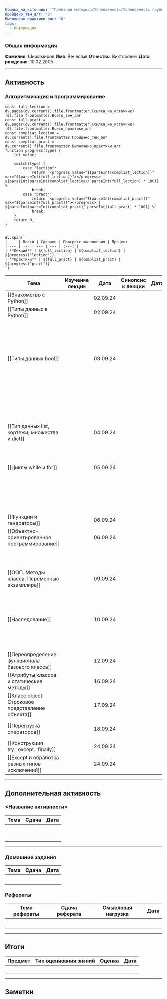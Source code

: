 ```yaml
---
Ссылка_на_источник: '"Полезный материал/Успеваемость/Успеваемость группы 306"'
Пройдено_тем_алг: "0"
Выполнено_практики_алг: "0"
tags:
  - Информация
---
```

### Общая информация

**Фамилия**: Шишамиров
**Имя**: Вечеслав
**Отчество**: Викторович
**Дата рождения**: 10.02.2005

---
## Активность

### Алгоритмизация и программирование

```dataviewjs
const full_lection = dv.pages(dv.current().file.frontmatter.Ссылка_на_источник)[0].file.frontmatter.Всего_тем_алг
const full_pract = dv.pages(dv.current().file.frontmatter.Ссылка_на_источник)[0].file.frontmatter.Всего_практики_алг
const compliat_lection = dv.current().file.frontmatter.Пройдено_тем_алг
const compliat_pract = dv.current().file.frontmatter.Выполнено_практики_алг
function progress(type) {
    let value;
    
    switch(type) {
        case "lection": 
			return `<progress value="${parseInt(compliat_lection)}" max="${parseInt(full_lection)}"></progress> | ${parseInt(parseInt(compliat_lection)/ parseInt(full_lection) * 100)} %`
            break;
        case "pract":
			return `<progress value="${parseInt(compliat_pract)}" max="${parseInt(full_pract)}"></progress> | ${parseInt(parseInt(compliat_pract)/ parseInt(full_pract) * 100)} %`
            break;
    }
    return 0;
}


dv.span(`
|     | Всего | Сделано | Прогресс выполнения | Процент 
| --- | --- | --- | --- | :---: |
| **Лекций** | ${full_lection} | ${compliat_lection} | ${progress("lection")}
| **Практики** | ${full_pract} | ${compliat_pract} | ${progress("pract")}
`)
```

| Тема                                              | Изучение лекции | Дата     | Синопсис к лекции | Дата |                            Практика                            | Дата |
| ------------------------------------------------- | :-------------: | -------- | :---------------: | ---- | :------------------------------------------------------------: | ---- |
| [[Знакомство с Python]]                           |                 | 02.09.24 |                   |      |                    [[Задание. Калькулятор]]                    |      |
| [[Типы данных в Python]]                          |                 | 02.09.24 |                   |      |                   [[Задание. Запись строк]]                    |      |
|                                                   |                 |          |                   |      |                   [[Задание. Вывод строки]]                    |      |
|                                                   |                 |          |                   |      |                [[Задание. Работа со строками]]                 |      |
| [[Типы данных bool]]                              |                 | 03.09.24 |                   |      |              [[Задание. Условная конструкция if]]              |      |
|                                                   |                 |          |                   |      | [[Задание. Условная конструкция if с дополнительными блоками]] |      |
|                                                   |                 |          |                   |      |                [[Задание. Тернарные операторы]]                |      |
| [[Тип данных list, кортежи, множества и dict]]    |                 | 04.09.24 |                   |      |                   [[Задание. Методы списка]]                   |      |
|                                                   |                 |          |                   |      |                      [[Задание. Словари]]                      |      |
| [[Циклы while и for]]                             |                 | 05.09.24 |                   |      |                [[Задание. Квадрат целых чисел]]                |      |
|                                                   |                 |          |                   |      |                     [[Задание. Цикл for]]                      |      |
|                                                   |                 |          |                   |      |               [[Задание. Сумма квадратов чисел]]               |      |
| [[Функции и генераторы]]                          |                 | 06.09.24 |                   |      |                  [[Задание. Первая функция]]                   |      |
| [[Объектно-ориентированное программирование]]     |                 | 06.09.24 |                   |      |              [[Задание. Создание первого класса]]              |      |
|                                                   |                 |          |                   |      |                [[Задание. Создание класса ООП]]                |      |
| [[ООП. Методы класса. Переменные экземпляра]]     |                 | 09.09.24 |                   |      |             [[Задание. Улучшение первого класса]]              |      |
|                                                   |                 |          |                   |      |                 [[Задание. Интернет-магазин]]                  |      |
| [[Наследование]]                                  |                 | 10.09.24 |                   |      |                [[Задание. Наследование класса]]                |      |
|                                                   |                 |          |                   |      |            [[Задание. Множественное наследование]]             |      |
| [[Переопределение функционала базового класса]]   |                 | 12.09.24 |                   |      |              [[Задание. Переопределение класса]]               |      |
| [[Атрибуты классов и статические методы]]         |                 | 16.09.24 |                   |      |                                                                |      |
| [[Класс object. Строковое представление объекта]] |                 | 17.09.24 |                   |      |                                                                |      |
| [[Перегрузка операторов]]                         |                 | 18.09.24 |                   |      |               [[Задание. Перегрузка операторов]]               |      |
| [[Конструкция try...except...finally]]            |                 | 24.09.24 |                   |      |                                                                |      |
| [[Except и обработка разных типов исключений]]    |                 | 24.09.24 |                   |      |                [[Задание. Создание исключений]]                |      |

---
## Дополнительная активность

### <Название активности>

| Тема | Сдача | Дата |
| ---- | :---: | :--: |
|      |       |      |
|      |       |      |
|      |       |      |
|      |       |      |
|      |       |      |
|      |       |      |
|      |       |      |
|      |       |      |
|      |       |      |

---
### Домашние задания 

| Тема | Сдача | Дата |
| ---- | :---: | ---- |
|      |       |      |
|      |       |      |
|      |       |      |
|      |       |      |
|      |       |      |

### Рефераты

| Тема рефераты | Сдача реферата | Смысловая нагрузка | Дата |
| ------------- | :------------: | :----------------: | :--: |
|               |                |                    |      |
|               |                |                    |      |
|               |                |                    |      |
|               |                |                    |      |
|               |                |                    |      |

---
## Итоги

| Предмет | Тип оценивания знаний | Оценка | Дата |
| ------- | :-------------------: | :----: | :--: |
|         |                       |        |      |
|         |                       |        |      |
|         |                       |        |      |
|         |                       |        |      |

---
## Заметки